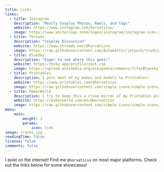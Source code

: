 ```yaml
---
title: Links
links:
  - title: Instagram
    description: "Mostly Cosplay Photos, Reels, and Tags"
    website: https://www.instagram.com/horvaticus/
    image: https://www.vectorlogo.zone/logos/instagram/instagram-icon.svg
  - title: Threads
    description: "Cosplay Discussion"
    website: https://www.threads.net/@horvaticus
    image: https://raw.githubusercontent.com/Automattic/jetpack/trunk/projects/js-packages/social-logos/src/svg/threads.svg
  - title: BlueSky
    description: "Eager to see where this goes!"
    website: https://bsky.app/profile/zack.zip
    image: https://upload.wikimedia.org/wikipedia/commons/7/7a/Bluesky_Logo.svg
  - title: Printables
    description: I post most of my makes and models to Printables!
    website: https://www.printables.com/@horvaticus
    image: https://raw.githubusercontent.com/simple-icons/simple-icons/master/icons/printables.svg
  - title: MakerWorld
    description: I try to keep this a close mirror of my Printables profile, but this also includes my Bambu X1C profiles in some cases.
    website: https://makerworld.com/en/@Horvaticus
    image: https://raw.githubusercontent.com/simple-icons/simple-icons/master/icons/bambulab.svg
menu:
    main: 
        weight: 3
        params:
            icon: link
image: tracks.jpg
readingTime: false
license: false
comments: false
---
```

I exist on the internet! Find me `@horvaticus` on most major platforms. Check out the links below for some showcases!